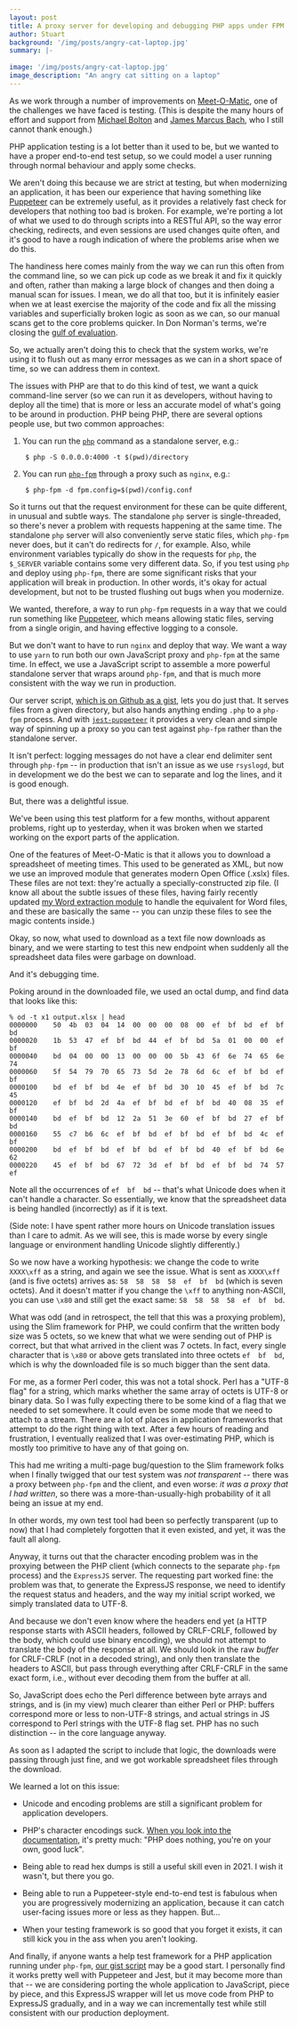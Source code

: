```yaml
---
layout: post
title: A proxy server for developing and debugging PHP apps under FPM
author: Stuart
background: '/img/posts/angry-cat-laptop.jpg'
summary: |-
  
image: '/img/posts/angry-cat-laptop.jpg'
image_description: "An angry cat sitting on a laptop"
---
```


As we work through a number of improvements on [Meet-O-Matic](https://meetomatic.com),
one of the challenges we have faced is testing. (This is despite the many hours of 
effort and support from [Michael Bolton](https://twitter.com/michaelbolton) and 
[James Marcus Bach](https://twitter.com/jamesmarcusbach), who I still cannot 
thank enough.)

PHP application testing is a lot better than it used to be, but we wanted to have a
proper end-to-end test setup, so we could model a user running through normal behaviour
and apply some checks. 

We aren't doing this because we are strict at testing, but when modernizing an 
application, it has been our experience that having something like 
[Puppeteer](https://github.com/puppeteer/puppeteer) can be extremely useful, as it 
provides a relatively fast check for developers that nothing too bad is broken.
For example, we're porting a lot of what we used to do through scripts into a RESTful
API, so the way error checking, redirects, and even sessions are used changes 
quite often, and it's good to have a rough indication of where the problems arise
when we do this. 

The handiness here comes mainly from the way we can run this often from the 
command line, so we can pick up code as we break it and fix it quickly and often,
rather than making a large block of changes and then doing a manual scan for issues.
I mean, we do all that too, but it is infinitely easier when we at least exercise
the majority of the code and fix all the missing variables and superficially broken
logic as soon as we can, so our manual scans get to the core problems quicker. 
In Don Norman's terms, we're closing the [gulf of evaluation](https://www.interaction-design.org/literature/book/the-glossary-of-human-computer-interaction/gulf-of-evaluation-and-gulf-of-execution).

So, we actually aren't doing this to check that the system works, we're using it
to flush out as many error messages as we can in a short space of time, so we can
address them in context.

The issues with PHP are that to do this kind of test, we want a quick command-line server 
(so we can run it as developers, without having to deploy all the time) that
is more or less an accurate model of what's going to be around in production.
PHP being PHP, there are several options people use, but two common approaches:

1. You can run the [`php`](https://www.php.net/manual/en/features.commandline.webserver.php) 
   command as a standalone server, e.g.:
```
    $ php -S 0.0.0.0:4000 -t $(pwd)/directory
```

2. You can run [`php-fpm`](https://www.php.net/manual/en/install.fpm.php) through 
   a proxy such as `nginx`, e.g.:
```
    $ php-fpm -d fpm.config=$(pwd)/config.conf
```

So it turns out that the request environment for these can be quite different, in
unusual and subtle ways. The standalone `php` server is single-threaded, so there's 
never a problem with requests happening at the same time. The standalone `php` server
will also conveniently serve static files, which `php-fpm` never does, but it can't do
redirects for `/`, for example. Also, while environment
variables typically do show in the requests for `php`, the `$_SERVER` variable contains
some very different data. So, if you test using `php` and deploy using `php-fpm`, there are 
some significant risks that your application will break in production. In other
words, it's okay for actual development, but not to be trusted flushing out bugs
when you modernize.

We wanted, therefore, a way to run `php-fpm` requests in a way that we could
run something like [Puppeteer](https://github.com/puppeteer/puppeteer), which 
means allowing static files, serving from a single origin, and having effective
logging to a console. 

But we don't want to have to run `nginx` and deploy that way. We want a way to
use `yarn` to run both our own JavaScript proxy and `php-fpm` at the same time. 
In effect, we use a JavaScript script to assemble a more powerful standalone
server that wraps around `php-fpm`, and that is much more consistent with the way
we run in production. 

Our server script, [which is on Github as a gist](https://gist.github.com/morungos/f468e00dfb20d63f6ea9300fdc92df43), lets you do just
that. It serves files from a given directory, but also hands anything ending `.php`
to a `php-fpm` process. And with [`jest-puppeteer`](https://jestjs.io/docs/puppeteer) 
it provides a very clean and simple way of spinning up a proxy so you can test 
against `php-fpm` rather than the standalone server.

It isn't perfect: logging messages do not have a clear end delimiter sent 
through `php-fpm` -- in production that isn't an issue as we use `rsyslogd`, but
in development we do the best we can to separate and log the lines, and it is 
good enough.

But, there was a delightful issue.

We've been using this test platform for a few months, without apparent problems, 
right up to yesterday, when it was broken when we started working on the export
parts of the application.

One of the features of Meet-O-Matic is that it allows you to download a spreadsheet
of meeting times. This used to be generated as XML, but now we use an improved module
that generates modern Open Office (.xslx) files. These files are not text: they're
actually a specially-constructed zip file. (I know all about the subtle issues of
these files, having fairly recently updated 
[my Word extraction module](https://morungos.com/2021/05/17/word-extractor/) to handle 
the equivalent for Word files, and these are basically the same -- you can unzip
these files to see the magic contents inside.)

Okay, so now, what used to download as a text file now downloads as binary, and 
we were starting to test this new endpoint when suddenly all the spreadsheet data
files were garbage on download.

And it's debugging time.

Poking around in the downloaded file, we used an octal dump, and find data 
that looks like this:

```
% od -t x1 output.xlsx | head
0000000    50  4b  03  04  14  00  00  00  08  00  ef  bf  bd  ef  bf  bd
0000020    1b  53  47  ef  bf  bd  44  ef  bf  bd  5a  01  00  00  ef  bf
0000040    bd  04  00  00  13  00  00  00  5b  43  6f  6e  74  65  6e  74
0000060    5f  54  79  70  65  73  5d  2e  78  6d  6c  ef  bf  bd  ef  bf
0000100    bd  ef  bf  bd  4e  ef  bf  bd  30  10  45  ef  bf  bd  7c  45
0000120    ef  bf  bd  2d  4a  ef  bf  bd  ef  bf  bd  40  08  35  ef  bf
0000140    bd  ef  bf  bd  12  2a  51  3e  60  ef  bf  bd  27  ef  bf  bd
0000160    55  c7  b6  6c  ef  bf  bd  ef  bf  bd  ef  bf  bd  4c  ef  bf
0000200    bd  ef  bf  bd  ef  bf  bd  ef  bf  bd  40  ef  bf  bd  6e  62
0000220    45  ef  bf  bd  67  72  3d  ef  bf  bd  ef  bf  bd  74  57  ef
```

Note all the occurrences of `ef  bf  bd` -- that's what Unicode does when it can't
handle a character. So essentially, we know that the spreadsheet data is
being handled (incorrectly) as if it is text. 

(Side note: I have spent rather more hours on Unicode translation issues than I
care to admit. As we will see, this is made worse by every single language or
environment handling Unicode slightly differently.)

So we now have a working hypothesis: we change the code to write `XXXX\xff` as
a string, and again we see the issue. What is sent as `XXXX\xff` (and is five octets)
arrives as: `58  58  58  58  ef  bf  bd` (which is seven octets). And it doesn't 
matter if you change the `\xff` to anything non-ASCII, you can use `\x80` and still
get the exact same: `58  58  58  58  ef  bf  bd`. 

What was odd (and in retrospect, the tell that this was a proxying problem), 
using the Slim framework for PHP, we could confirm that the written
body size was 5 octets, so we knew that what we were sending out of PHP is correct, 
but that what arrived in the client was 7 octets. In fact, every single character
that is `\x80` or above gets translated into three octets `ef  bf  bd`, which is
why the downloaded file is so much bigger than the sent data.

For me, as a former Perl coder, this was not a total shock. Perl has a "UTF-8 flag"
for a string, which marks whether the same array of octets is UTF-8 or binary 
data. So I was fully expecting there to be some kind of a flag that we needed to
set somewhere. It could even be some mode that we need to attach to a stream. 
There are a lot of places in application frameworks that attempt to do the right
thing with text. After a few hours of reading and frustration, I eventually 
realized that I was over-estimating PHP, which is mostly too primitive to have
any of that going on. 

This had me writing a multi-page bug/question to the Slim framework folks when
I finally twigged that our test system was *not transparent* -- there was
a proxy between `php-fpm` and the client, and even worse: 
*it was a proxy that I had written*, so there was a more-than-usually-high 
probability of it all being an issue at my end. 

In other words, my own test tool had been so perfectly transparent (up to now) that I had 
completely forgotten that it even existed, and yet, it was the fault all along.

Anyway, it turns out that the character encoding problem was in 
the proxying between the PHP client
(which connects to the separate `php-fpm` process) and the 
`ExpressJS` server. The requesting part worked fine: the problem was that, to generate
the ExpressJS response, we need to identify the request status and headers, and the
way my initial script worked, we simply translated data to UTF-8.

And because we don't even know where the headers end yet (a HTTP response starts with
ASCII headers, followed by CRLF-CRLF, followed by the body, which could use binary 
encoding), we should not attempt to translate the body of the response at all. We should
look in the raw *buffer* for CRLF-CRLF (not in a decoded string), and only then translate 
the headers to ASCII, but pass through everything after CRLF-CRLF in the same exact form, 
i.e., without ever decoding them from the buffer at all.

So, JavaScript does echo the Perl difference between byte arrays and strings, and
is (in my view) much clearer than either Perl or PHP: buffers correspond more or 
less to non-UTF-8 strings, and actual strings in JS correspond to Perl strings 
with the UTF-8 flag set. PHP has no such distinction -- in the core language anyway.

As soon as I adapted the script to include that logic, the downloads were passing
through just fine, and we got workable spreadsheet files through the download.

We learned a lot on this issue:

* Unicode and encoding problems are still a significant problem for 
  application developers.

* PHP's character encodings suck. [When you look into the documentation](https://www.php.net/manual/en/language.types.string.php#language.types.string.details), it's 
  pretty much: "PHP does nothing, you're on your own, good luck".

* Being able to read hex dumps is still a useful skill even in 2021. 
  I wish it wasn't, but there you go.

* Being able to run a Puppeteer-style end-to-end test is fabulous when you are
  progressively modernizing an application, because it can catch user-facing
  issues more or less as they happen. But...

* When your testing framework is so good that you forget it exists, 
  it can still kick you in the ass when you aren't looking.

And finally, if anyone wants a help test framework for a PHP application running under 
`php-fpm`, [our gist script](https://gist.github.com/morungos/f468e00dfb20d63f6ea9300fdc92df43)
may be a good start. I personally find it works pretty well with Puppeteer and Jest, 
but it may become more than that -- we are considering porting the whole application
to JavaScript, piece by piece, and this ExpressJS wrapper will let us move code from
PHP to ExpressJS gradually, and in a way we can incrementally test while still 
consistent with our production deployment.